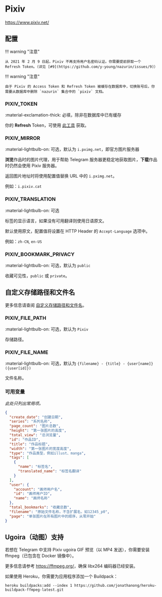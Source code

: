 # Pixiv

<https://www.pixiv.net/>

## 配置

!!! warning "注意"

    从 2021 年 2 月 9 日起，Pixiv 不再支持用户名密码认证。你需要提前获取一个 Refresh Token。（详见 [#9](https://github.com/y-young/nazurin/issues/9)）

!!! warning "注意"

    由于 Pixiv 的 Access Token 和 Refresh Token 被缓存在数据库中，切换账号后，你需要从数据库中删除 `nazurin` 集合中的 `pixiv` 文档。

### PIXIV_TOKEN

:material-exclamation-thick: 必填，除非在数据库中已有缓存

你的 **Refresh** Token，可使用 [此工具](https://gist.github.com/upbit/6edda27cb1644e94183291109b8a5fde) 获取。

### PIXIV_MIRROR

:material-lightbulb-on: 可选，默认为 `i.pximg.net`，即官方图片服务器

**浏览**作品时的图片代理，用于帮助 Telegram 服务器更稳定地获取图片，**下载**作品时仍然会使用 Pixiv 服务器。

返回图片地址时将使用配置值替换 URL 中的 `i.pximg.net`。

例如：`i.pixiv.cat`

### PIXIV_TRANSLATION

:material-lightbulb-on: 可选

标签的显示语言，如果没有可用翻译则使用日语原文。

默认使用原文，配置值将设置在 HTTP Header 的 `Accept-Language` 选项中。

例如：`zh-CN`, `en-US`

### PIXIV_BOOKMARK_PRIVACY

:material-lightbulb-on: 可选，默认为 `public`

收藏可见性，`public` 或 `private`。

## 自定义存储路径和文件名

更多信息请查阅 [自定义存储路径和文件名](./index.zh.md/#customizing-storage-path--file-name)。

### PIXIV_FILE_PATH

:material-lightbulb-on: 可选，默认为 `Pixiv`

存储路径。

### PIXIV_FILE_NAME

:material-lightbulb-on: 可选，默认为 `{filename} - {title} - {user[name]}({user[id]})`

文件名称。

### 可用变量

_此处只列出常用项。_

```json
{
  "create_date": "创建日期",
  "series": "系列名称",
  "page_count": "图片总数",
  "height": "第一张图片的高度",
  "total_view": "总浏览量",
  "id": "作品ID",
  "title": "作品标题",
  "width": "第一张图片的宽度高度",
  "type": "作品类型，例如illust、manga",
  "tags": [
    {
      "name": "标签名",
      "translated_name": "标签名翻译"
    }
  ],
  "user": {
    "account": "画师用户名",
    "id": "画师用户ID",
    "name": "画师名称"
  },
  "total_bookmarks": "收藏总数",
  "filename": "原始文件名称，不含扩展名，如12345_p0",
  "page": "单张图片在所有图片中的顺序，从零开始"
}
```

## Ugoira（动图）支持

若想在 Telegram 中支持 Pixiv ugoira GIF 预览（以 MP4 发送），你需要安装 ffmpeg（已包含在 Docker 镜像中）。

更多信息请参考 <https://ffmpeg.org/>，确保 libx264 编码器已经安装。

如果使用 Heroku，你需要为应用程序添加一个 Buildpack：

`heroku buildpacks:add --index 1 https://github.com/jonathanong/heroku-buildpack-ffmpeg-latest.git`
